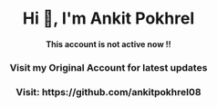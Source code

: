 <h1 align="center">Hi 👋, I'm Ankit Pokhrel</h1>
<h4 align="center">This account is not active now !!</h4>



<h3 align="center">Visit my Original Account for latest updates</h3>
<h3 align="center">Visit: https://github.com/ankitpokhrel08</h3>
